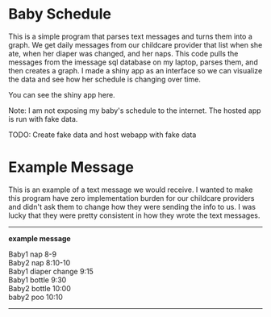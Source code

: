# Baby Schedule
This is a simple program that parses text messages and turns them into a graph. We get daily messages from our childcare provider that list when she ate, when her diaper was changed, and her naps. This code pulls the messages from the imessage sql database on my laptop, parses them, and then creates a graph. I made a shiny app as an interface so we can visualize the data and see how her schedule is changing over time. 

You can see the shiny app here. 

Note: I am not exposing my baby's schedule to the internet. The hosted app is run with fake data.  

TODO: Create fake data and host webapp with fake data

# Example Message

This is an example of a text message we would receive. I wanted to make this program have zero implementation burden for our childcare providers and didn't ask them to change how they were sending the info to us. I was lucky that they were pretty consistent in how they wrote the text messages. 

---
**example message**

Baby1 nap 8-9  
Baby2 nap 8:10-10  
Baby1 diaper change 9:15  
Baby1 bottle 9:30  
Baby2 bottle 10:00  
baby2 poo 10:10

---


